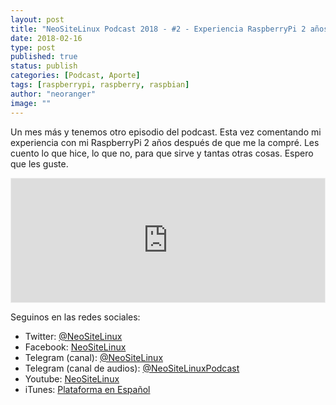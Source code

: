 ```yaml
---
layout: post
title: "NeoSiteLinux Podcast 2018 - #2 - Experiencia RaspberryPi 2 años despues"
date: 2018-02-16
type: post
published: true
status: publish
categories: [Podcast, Aporte]
tags: [raspberrypi, raspberry, raspbian]
author: "neoranger"
image: ""
---
```


Un mes más y tenemos otro episodio del podcast. Esta vez comentando mi experiencia con mi RaspberryPi 2 años después de que me la compré. Les cuento lo que hice, lo que no, para que sirve y tantas otras cosas. Espero que les guste.

<iframe id='audio_23832016' frameborder='0' allowfullscreen='' scrolling='no' height='200' style='border:1px solid #EEE; box-sizing:border-box; width:100%;' src="https://ar.ivoox.com/es/player_ej_23832016_4_1.html?c1=ff6600"></iframe>

Seguinos en las redes sociales:
* Twitter: [@NeoSiteLinux](https://twitter.com/neositelinux)
* Facebook: [NeoSiteLinux](https://facebook.com/neositelinux)
* Telegram (canal): [@NeoSiteLinux](https://t.me/neositelinux)
* Telegram (canal de audios): [@NeoSiteLinuxPodcast](https://t.me/neositelinuxpodcast)
* Youtube: [NeoSiteLinux](https://www.youtube.com/user/neositelinux)
* iTunes: [Plataforma en Español](https://itunes.apple.com/es/podcast/neositelinux-podcast/id1290287938?mt=2)

